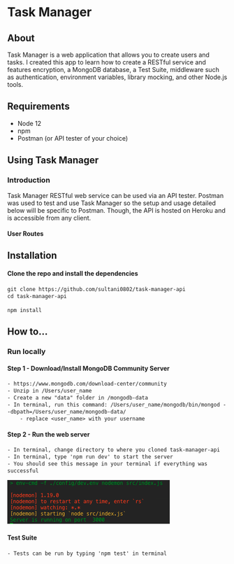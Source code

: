 # Task Manager

## About
Task Manager is a web application that allows you to create users and tasks. I created this app to learn how to create a RESTful service and features encryption, a MongoDB database, a Test Suite, middleware such as authentication, environment variables, library mocking, and other Node.js tools.

## Requirements
- Node 12
- npm
- Postman (or API tester of your choice)

## Using Task Manager
### Introduction
Task Manager RESTful web service can be used via an API tester. Postman was used to test and use Task Manager so the setup and usage detailed below will be specific to Postman. Though, the API is hosted on Heroku and is accessible from any client.

#### User Routes


## Installation
#### Clone the repo and install the dependencies
    
    git clone https://github.com/sultani0802/task-manager-api
    cd task-manager-api
    
    npm install


## How to...
### Run locally

#### Step 1 - Download/Install MongoDB Community Server
    - https://www.mongodb.com/download-center/community
    - Unzip in /Users/user_name
    - Create a new "data" folder in /mongodb-data
    - In terminal, run this command: /Users/user_name/mongodb/bin/mongod --dbpath=/Users/user_name/mongodb-data/
        - replace <user_name> with your username
        

#### Step 2 - Run the web server
    - In terminal, change directory to where you cloned task-manager-api
    - In terminal, type 'npm run dev' to start the server
    - You should see this message in your terminal if everything was successful

![Successful run](/ss_1.png)

#### Test Suite
    - Tests can be run by typing 'npm test' in terminal



